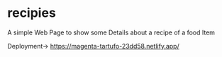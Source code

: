 # recipies
A simple Web Page to show some Details about a recipe of a food Item

Deployment-> https://magenta-tartufo-23dd58.netlify.app/
